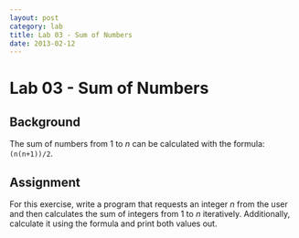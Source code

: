 ```yaml
---
layout: post
category: lab
title: Lab 03 - Sum of Numbers
date: 2013-02-12
---
```

# Lab 03 - Sum of Numbers

## Background

The sum of numbers from 1 to _n_ can be calculated with the formula: `(n(n+1))/2`.

## Assignment

For this exercise, write a program that requests an integer _n_ from the user and then calculates 
the sum of integers from 1 to _n_ iteratively. Additionally, calculate it using the formula and 
print both values out.

